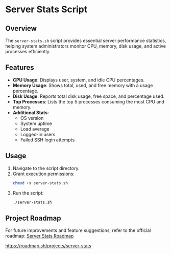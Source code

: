 
# Server Stats Script

## Overview
The `server-stats.sh` script provides essential server performance statistics, helping system administrators monitor CPU, memory, disk usage, and active processes efficiently.

## Features
- **CPU Usage**: Displays user, system, and idle CPU percentages.
- **Memory Usage**: Shows total, used, and free memory with a usage percentage.
- **Disk Usage**: Reports total disk usage, free space, and percentage used.
- **Top Processes**: Lists the top 5 processes consuming the most CPU and memory.
- **Additional Stats**:
  - OS version
  - System uptime
  - Load average
  - Logged-in users
  - Failed SSH login attempts

## Usage
1. Navigate to the script directory.
2. Grant execution permissions:
   ```bash
   chmod +x server-stats.sh
   ```
3. Run the script:
   ```bash
   ./server-stats.sh
   ```
## Project Roadmap
For future improvements and feature suggestions, refer to the official roadmap:
[Server Stats Roadmap](https://roadmap.sh/projects/server-stats)


https://roadmap.sh/projects/server-stats


